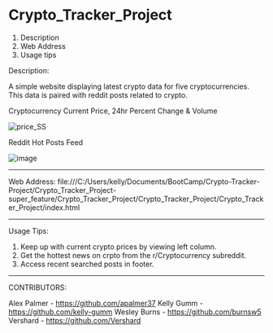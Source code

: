 # Crypto_Tracker_Project
1. Description 
2. Web Address
3. Usage tips 


Description: 

A simple website displaying latest crypto data for five cryptocurrencies. This data is paired with reddit posts related to crypto.

Cryptocurrency Current Price, 24hr Percent Change & Volume



![price_SS](https://user-images.githubusercontent.com/84284815/126081972-8d1458f1-a186-4753-8d05-c7fcf4795445.png)

Reddit Hot Posts Feed 



![image](https://user-images.githubusercontent.com/84284815/126082027-8f8ee3a7-1331-41a9-9579-65d13d574894.png)


_____________________________________________________________________________________________________________________

Web Address: file:///C:/Users/kelly/Documents/BootCamp/Crypto-Tracker-Project/Crypto_Tracker_Project-super_feature/Crypto_Tracker_Project/Crypto_Tracker_Project/Crypto_Tracker_Project/index.html

_____________________________________________________________________________________________________________________


Usage Tips: 
1. Keep up with current crypto prices by viewing left column. 
2. Get the hottest news on crpto from the r/Cryptocurrency subreddit.
3. Access recent searched posts in footer. 
_____________________________________________________________________________________________________________________

CONTRIBUTORS:

Alex Palmer - https://github.com/apalmer37
Kelly Gumm - https://github.com/kelly-gumm
Wesley Burns - https://github.com/burnsw5
Vershard - https://github.com/Vershard

